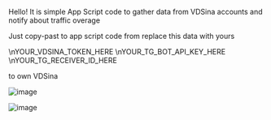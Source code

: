 Hello! It is simple App Script code to gather data from VDSina accounts and notify about traffic overage

Just copy-past to app script code from 
replace this data with yours

\nYOUR_VDSINA_TOKEN_HERE
\nYOUR_TG_BOT_API_KEY_HERE
\nYOUR_TG_RECEIVER_ID_HERE

to own VDSina

![image](https://github.com/user-attachments/assets/4d400ca2-d878-43bb-b415-43a4f86c3520)

![image](https://github.com/user-attachments/assets/e1e41fbd-625c-4346-b399-dda32423efb4)
